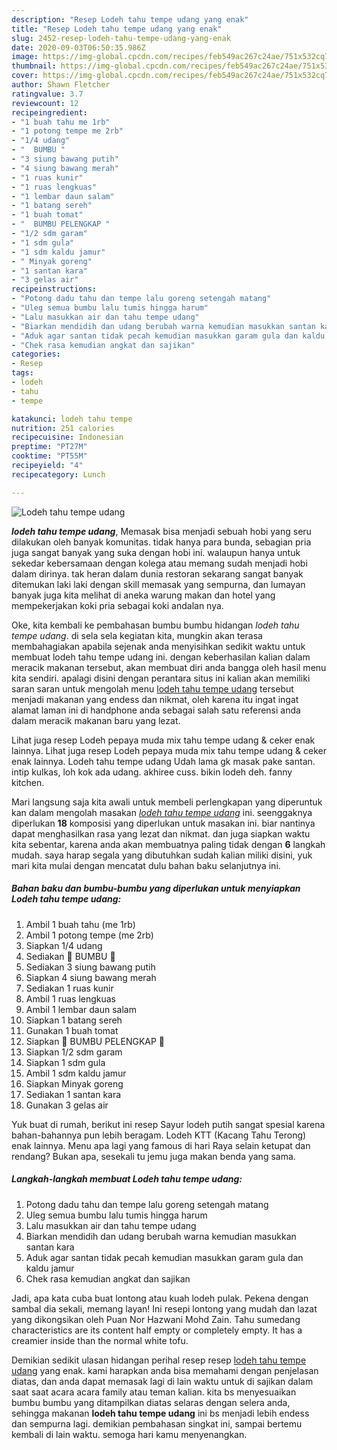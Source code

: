 ```yaml
---
description: "Resep Lodeh tahu tempe udang yang enak"
title: "Resep Lodeh tahu tempe udang yang enak"
slug: 2452-resep-lodeh-tahu-tempe-udang-yang-enak
date: 2020-09-03T06:50:35.986Z
image: https://img-global.cpcdn.com/recipes/feb549ac267c24ae/751x532cq70/lodeh-tahu-tempe-udang-foto-resep-utama.jpg
thumbnail: https://img-global.cpcdn.com/recipes/feb549ac267c24ae/751x532cq70/lodeh-tahu-tempe-udang-foto-resep-utama.jpg
cover: https://img-global.cpcdn.com/recipes/feb549ac267c24ae/751x532cq70/lodeh-tahu-tempe-udang-foto-resep-utama.jpg
author: Shawn Fletcher
ratingvalue: 3.7
reviewcount: 12
recipeingredient:
- "1 buah tahu me 1rb"
- "1 potong tempe me 2rb"
- "1/4 udang"
- "  BUMBU "
- "3 siung bawang putih"
- "4 siung bawang merah"
- "1 ruas kunir"
- "1 ruas lengkuas"
- "1 lembar daun salam"
- "1 batang sereh"
- "1 buah tomat"
- "  BUMBU PELENGKAP "
- "1/2 sdm garam"
- "1 sdm gula"
- "1 sdm kaldu jamur"
- " Minyak goreng"
- "1 santan kara"
- "3 gelas air"
recipeinstructions:
- "Potong dadu tahu dan tempe lalu goreng setengah matang"
- "Uleg semua bumbu lalu tumis hingga harum"
- "Lalu masukkan air dan tahu tempe udang"
- "Biarkan mendidih dan udang berubah warna kemudian masukkan santan kara"
- "Aduk agar santan tidak pecah kemudian masukkan garam gula dan kaldu jamur"
- "Chek rasa kemudian angkat dan sajikan"
categories:
- Resep
tags:
- lodeh
- tahu
- tempe

katakunci: lodeh tahu tempe 
nutrition: 251 calories
recipecuisine: Indonesian
preptime: "PT27M"
cooktime: "PT55M"
recipeyield: "4"
recipecategory: Lunch

---
```



![Lodeh tahu tempe udang](https://img-global.cpcdn.com/recipes/feb549ac267c24ae/751x532cq70/lodeh-tahu-tempe-udang-foto-resep-utama.jpg)

<b><i>lodeh tahu tempe udang</i></b>, Memasak bisa menjadi sebuah hobi yang seru dilakukan oleh banyak komunitas. tidak hanya para bunda, sebagian pria juga sangat banyak yang suka dengan hobi ini. walaupun hanya untuk sekedar kebersamaan dengan kolega atau memang sudah menjadi hobi dalam dirinya. tak heran dalam dunia restoran sekarang sangat banyak ditemukan laki laki dengan skill memasak yang sempurna, dan lumayan banyak juga kita melihat di aneka warung makan dan hotel yang mempekerjakan koki pria sebagai koki andalan nya.

Oke, kita kembali ke pembahasan bumbu bumbu hidangan <i>lodeh tahu tempe udang</i>. di sela sela kegiatan kita, mungkin akan terasa membahagiakan apabila sejenak anda menyisihkan sedikit waktu untuk membuat lodeh tahu tempe udang ini. dengan keberhasilan kalian dalam meracik makanan tersebut, akan membuat diri anda bangga oleh hasil menu kita sendiri. apalagi disini dengan perantara situs ini kalian akan memiliki saran saran untuk mengolah menu <u>lodeh tahu tempe udang</u> tersebut menjadi makanan yang endess dan nikmat, oleh karena itu ingat ingat alamat laman ini di handphone anda sebagai salah satu referensi anda dalam meracik makanan baru yang lezat.

Lihat juga resep Lodeh pepaya muda mix tahu tempe udang &amp; ceker enak lainnya. Lihat juga resep Lodeh pepaya muda mix tahu tempe udang &amp; ceker enak lainnya. Lodeh tahu tempe udang Udah lama gk masak pake santan. intip kulkas, loh kok ada udang. akhiree cuss. bikin lodeh deh. fanny kitchen.


Mari langsung saja kita awali untuk membeli perlengkapan yang diperuntuk kan dalam mengolah masakan <u><i>lodeh tahu tempe udang</i></u> ini. seenggaknya diperlukan <b>18</b> komposisi yang diperlukan untuk masakan ini. biar nantinya dapat menghasilkan rasa yang lezat dan nikmat. dan juga siapkan waktu kita sebentar, karena anda akan membuatnya paling tidak dengan <b>6</b> langkah mudah. saya harap segala yang dibutuhkan sudah kalian miliki disini, yuk mari kita mulai dengan mencatat dulu bahan baku selanjutnya ini.

<!--inarticleads1-->

##### Bahan baku dan bumbu-bumbu yang diperlukan untuk menyiapkan Lodeh tahu tempe udang:

1. Ambil 1 buah tahu (me 1rb)
1. Ambil 1 potong tempe (me 2rb)
1. Siapkan 1/4 udang
1. Sediakan  🧄 BUMBU 🌰
1. Sediakan 3 siung bawang putih
1. Siapkan 4 siung bawang merah
1. Sediakan 1 ruas kunir
1. Ambil 1 ruas lengkuas
1. Ambil 1 lembar daun salam
1. Siapkan 1 batang sereh
1. Gunakan 1 buah tomat
1. Siapkan  🧄 BUMBU PELENGKAP 🌰
1. Siapkan 1/2 sdm garam
1. Siapkan 1 sdm gula
1. Ambil 1 sdm kaldu jamur
1. Siapkan  Minyak goreng
1. Sediakan 1 santan kara
1. Gunakan 3 gelas air


Yuk buat di rumah, berikut ini resep Sayur lodeh putih sangat spesial karena bahan-bahannya pun lebih beragam. Lodeh KTT (Kacang Tahu Terong) enak lainnya. Menu apa lagi yang famous di hari Raya selain ketupat dan rendang? Bukan apa, sesekali tu jemu juga makan benda yang sama. 

<!--inarticleads2-->

##### Langkah-langkah membuat Lodeh tahu tempe udang:

1. Potong dadu tahu dan tempe lalu goreng setengah matang
1. Uleg semua bumbu lalu tumis hingga harum
1. Lalu masukkan air dan tahu tempe udang
1. Biarkan mendidih dan udang berubah warna kemudian masukkan santan kara
1. Aduk agar santan tidak pecah kemudian masukkan garam gula dan kaldu jamur
1. Chek rasa kemudian angkat dan sajikan


Jadi, apa kata cuba buat lontong atau kuah lodeh pulak. Pekena dengan sambal dia sekali, memang layan! Ini resepi lontong yang mudah dan lazat yang dikongsikan oleh Puan Nor Hazwani Mohd Zain. Tahu sumedang characteristics are its content half empty or completely empty. It has a creamier inside than the normal white tofu. 

Demikian sedikit ulasan hidangan perihal resep resep <u>lodeh tahu tempe udang</u> yang enak. kami harapkan anda bisa memahami dengan penjelasan diatas, dan anda dapat memasak lagi di lain waktu untuk di sajikan dalam saat saat acara acara family atau teman kalian. kita bs menyesuaikan bumbu bumbu yang ditampilkan diatas selaras dengan selera anda, sehingga makanan <b>lodeh tahu tempe udang</b> ini bs menjadi lebih endess dan sempurna lagi. demikian pembahasan singkat ini, sampai bertemu kembali di lain waktu. semoga hari kamu menyenangkan.
